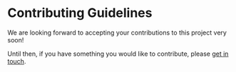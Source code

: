 # Contributing Guidelines

We are looking forward to accepting your contributions to this project very soon!

Until then, if you have something you would like to contribute, please [get in touch](opensource@usebutton.com).
